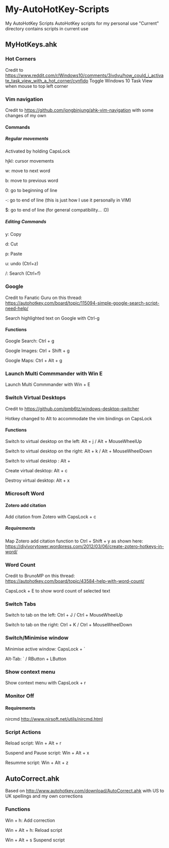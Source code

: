 # My-AutoHotKey-Scripts
My AutoHotKey Scripts
AutoHotKey scripts for my personal use
"Current" directory contains scripts in current use
## MyHotKeys.ahk


### Hot Corners
Credit to https://www.reddit.com/r/Windows10/comments/3ivdvu/how_could_i_activate_task_view_with_a_hot_corner/cynfido
Toggle Windows 10 Task View when mouse to top left corner


### Vim navigation
Credit to https://github.com/jongbinjung/ahk-vim-navigation with some changes of my own
#### Commands

##### Regular movements
Activated by holding CapsLock

hjkl: cursor movements

w: move to next word

b: move to previous word

0: go to beginning of line

-: go to end of line (this is just how I use it personally in VIM)

$: go to end of line (for general compatibility... :D)

##### Editing Commands
y: Copy

d: Cut

p: Paste

u: undo (Ctrl+z)

/: Search (Ctrl+f)


### Google
Credit to Fanatic Guru on this thread: https://autohotkey.com/board/topic/115094-simple-google-search-script-need-help/

Search highlighted text on Google with Ctrl-g
#### Functions
Google Search: Ctrl + g

Google Images: Ctrl + Shift + g

Google Maps: Ctrl + Alt + g


### Launch Multi Commmander with Win E
Launch Multi Commmander with Win + E


### Switch Virtual Desktops
Credit to https://github.com/pmb6tz/windows-desktop-switcher

Hotkey changed to Alt to accommodate the vim bindings on CapsLock

#### Functions
Switch to virtual desktop on the left: Alt + j / Alt + MouseWheelUp

Switch to virtual desktop on the right: Alt + k / Alt + MouseWheelDown

Switch to virtual desktop <Num>: Alt + <Num>

Create virtual desktop: Alt + c

Destroy virtual desktop: Alt + x


### Microsoft Word

#### Zotero add citation
Add citation from Zotero with CapsLock + c

##### Requirements
Map Zotero add citation function to Ctrl + Shift + y as shown here: https://diyivorytower.wordpress.com/2012/03/06/create-zotero-hotkeys-in-word/


### Word Count
Credit to BrunoMP on this thread: https://autohotkey.com/board/topic/43584-help-with-word-count/

CapsLock + E to show word count of selected text


### Switch Tabs
Switch to tab on the left: Ctrl + J / Ctrl + MouseWheelUp

Switch to tab on the right: Ctrl + K / Ctrl + MouseWheelDown


### Switch/Minimise window
Minimise active window: CapsLock + `

Alt-Tab: ` / RButton + LButton


### Show context menu
Show context menu with CapsLock + r


### Monitor Off

#### Requirements
nircmd
http://www.nirsoft.net/utils/nircmd.html


### Script Actions
Reload script: Win + Alt + r

Suspend and Pause script: Win + Alt + x

Resumme script: Win + Alt + z


## AutoCorrect.ahk
Based on http://www.autohotkey.com/download/AutoCorrect.ahk with US to UK spellings and my own corrections

### Functions
Win + h: Add correction

Win + Alt + h: Reload script

Win + Alt + s Suspend script

